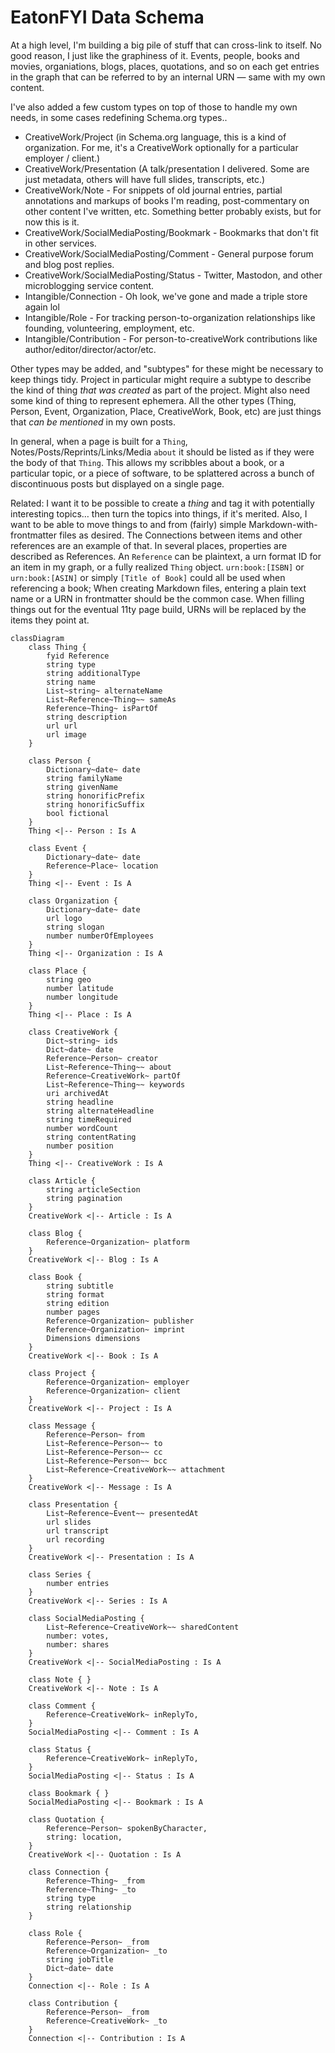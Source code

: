 # EatonFYI Data Schema

At a high level, I'm building a big pile of stuff that can cross-link to itself. No good reason, I just like the graphiness of it. Events, people, books and movies, organiations, blogs, places, quotations, and so on each get entries in the graph that can be referred to by an internal URN — same with my own content.

I've also added a few custom types on top of those to handle my own needs, in some cases redefining Schema.org types..

- CreativeWork/Project (in Schema.org language, this is a kind of organization. For me, it's a CreativeWork optionally for a particular employer / client.)
- CreativeWork/Presentation (A talk/presentation I delivered. Some are just metadata, others will have full slides, transcripts, etc.)
- CreativeWork/Note - For snippets of old journal entries, partial annotations and markups of books I'm reading, post-commentary on other content I've written, etc. Something better probably exists, but for now this is it.
- CreativeWork/SocialMediaPosting/Bookmark - Bookmarks that don't fit in other services.
- CreativeWork/SocialMediaPosting/Comment - General purpose forum and blog post replies.
- CreativeWork/SocialMediaPosting/Status - Twitter, Mastodon, and other microblogging service content.
- Intangible/Connection - Oh look, we've gone and made a triple store  again lol
- Intangible/Role - For tracking person-to-organization relationships like founding, volunteering, employment, etc.
- Intangible/Contribution - For person-to-creativeWork contributions like author/editor/director/actor/etc.

Other types may be added, and "subtypes" for these might be necessary to keep things tidy. Project in particular might require a subtype to describe the kind of thing *that was created* as part of the project. Might also need some kind of thing to represent ephemera. All the other types (Thing, Person, Event, Organization, Place, CreativeWork, Book, etc) are just things that *can be mentioned* in my own posts.

In general, when a page is built for a `Thing`, Notes/Posts/Reprints/Links/Media `about` it should be listed as if they were the body of that `Thing`. This allows my scribbles about a book, or a particular topic, or a piece of software, to be splattered across a bunch of discontinuous posts but displayed on a single page.

Related: I want it to be possible to create a *thing* and tag it with potentially interesting topics… then turn the topics into things, if it's merited. Also, I want to be able to move things to and from (fairly) simple Markdown-with-frontmatter files as desired. The Connections between items and other references are an example of that. In several places, properties are described as References. An `Reference` can be plaintext, a urn format ID for an item in my graph, or a fully realized `Thing` object. `urn:book:[ISBN]` or `urn:book:[ASIN]` or simply `[Title of Book]` could all be used when referencing a book; When creating Markdown files, entering a plain text name or a URN in frontmatter should be the common case. When filling things out for the eventual 11ty page build, URNs will be replaced by the items they point at.

```mermaid
classDiagram
    class Thing {
        fyid Reference
        string type
        string additionalType
        string name
        List~string~ alternateName
        List~Reference~Thing~~ sameAs
        Reference~Thing~ isPartOf
        string description
        url url
        url image
    }

    class Person {
        Dictionary~date~ date
        string familyName
        string givenName
        string honorificPrefix
        string honorificSuffix
        bool fictional
    }
    Thing <|-- Person : Is A

    class Event {
        Dictionary~date~ date
        Reference~Place~ location
    }
    Thing <|-- Event : Is A

    class Organization {
        Dictionary~date~ date
        url logo
        string slogan
        number numberOfEmployees
    }
    Thing <|-- Organization : Is A

    class Place {
        string geo
        number latitude
        number longitude
    }
    Thing <|-- Place : Is A

    class CreativeWork {
        Dict~string~ ids
        Dict~date~ date
        Reference~Person~ creator
        List~Reference~Thing~~ about
        Reference~CreativeWork~ partOf
        List~Reference~Thing~~ keywords
        uri archivedAt
        string headline
        string alternateHeadline
        string timeRequired
        number wordCount
        string contentRating
        number position
    }
    Thing <|-- CreativeWork : Is A

    class Article {
        string articleSection
        string pagination
    }
    CreativeWork <|-- Article : Is A

    class Blog {
        Reference~Organization~ platform
    }
    CreativeWork <|-- Blog : Is A

    class Book {
        string subtitle
        string format
        string edition
        number pages
        Reference~Organization~ publisher
        Reference~Organization~ imprint
        Dimensions dimensions
    }
    CreativeWork <|-- Book : Is A
 
    class Project {
        Reference~Organization~ employer
        Reference~Organization~ client
    }
    CreativeWork <|-- Project : Is A

    class Message {
        Reference~Person~ from
        List~Reference~Person~~ to
        List~Reference~Person~~ cc
        List~Reference~Person~~ bcc
        List~Reference~CreativeWork~~ attachment
    }
    CreativeWork <|-- Message : Is A

    class Presentation {
        List~Reference~Event~~ presentedAt
        url slides
        url transcript
        url recording
    }
    CreativeWork <|-- Presentation : Is A

    class Series {
        number entries
    }
    CreativeWork <|-- Series : Is A

    class SocialMediaPosting {
        List~Reference~CreativeWork~~ sharedContent
        number: votes,
        number: shares
    }
    CreativeWork <|-- SocialMediaPosting : Is A

    class Note { }
    CreativeWork <|-- Note : Is A

    class Comment {
        Reference~CreativeWork~ inReplyTo,
    }
    SocialMediaPosting <|-- Comment : Is A

    class Status {
        Reference~CreativeWork~ inReplyTo,
    }
    SocialMediaPosting <|-- Status : Is A

    class Bookmark { }
    SocialMediaPosting <|-- Bookmark : Is A

    class Quotation {
        Reference~Person~ spokenByCharacter,
        string: location,
    }
    CreativeWork <|-- Quotation : Is A

    class Connection {
        Reference~Thing~ _from
        Reference~Thing~ _to
        string type
        string relationship
    }

    class Role {
        Reference~Person~ _from
        Reference~Organization~ _to
        string jobTitle
        Dict~date~ date
    }
    Connection <|-- Role : Is A

    class Contribution {
        Reference~Person~ _from
        Reference~CreativeWork~ _to
    }
    Connection <|-- Contribution : Is A
```
